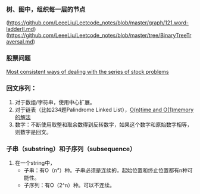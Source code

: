 

### 树、图中，组织每一层的节点
(https://github.com/LeeeLiu/Leetcode_notes/blob/master/graph/121.word-ladderII.md)
(https://github.com/LeeeLiu/Leetcode_notes/blob/master/tree/BinaryTreeTraversal.md)


### 股票问题
[Most consistent ways of dealing with the series of stock problems](https://leetcode.com/problems/best-time-to-buy-and-sell-stock-with-transaction-fee/discuss/108870/Most-consistent-ways-of-dealing-with-the-series-of-stock-problems)

### 回文序列：
1. 对于数组/字符串，使用中心扩展。
2. 对于链表（比如234题Palindrome Linked List），[O(n)time and O(1)memory的解法](https://leetcode.com/problems/palindrome-linked-list/discuss/64489/Share-my-C%2B%2B-solution-O(n)-time-and-O(1)-memory)
3. 数字：不断使用取整和取余数得到反转数字，如果这个数字和原始数字相等，则数字是回文。

### 子串（substring）和子序列（subsequence）
1. 在一个string中，
    - 子串：有O（n²）种。子串必须是连续的，起始位置和终止位置都有n种可能性。
    - 子序列：有O（2^n）种。可以不连续。

